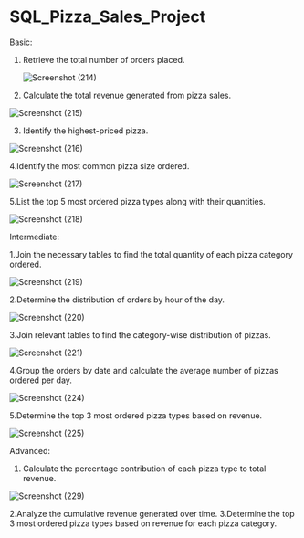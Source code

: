 # SQL_Pizza_Sales_Project

Basic:

1. Retrieve the total number of orders placed.

   ![Screenshot (214)](https://github.com/keshavsingh0753/SQL_Pizza_Sales_Project/assets/121354906/cbe1ca8d-2671-4aaf-9290-b103ec1879dc)


2. Calculate the total revenue generated from pizza sales.

![Screenshot (215)](https://github.com/keshavsingh0753/SQL_Pizza_Sales_Project/assets/121354906/f400a586-12e3-49d9-ae15-96fb37530759)


3. Identify the highest-priced pizza.

![Screenshot (216)](https://github.com/keshavsingh0753/SQL_Pizza_Sales_Project/assets/121354906/a46fb424-06b6-4aaf-ad0b-12cf5c00e2ca)


4.Identify the most common pizza size ordered.

![Screenshot (217)](https://github.com/keshavsingh0753/SQL_Pizza_Sales_Project/assets/121354906/303106fc-5f0d-452e-bf64-599aa59843e9)


5.List the top 5 most ordered pizza types along with their quantities.

![Screenshot (218)](https://github.com/keshavsingh0753/SQL_Pizza_Sales_Project/assets/121354906/c2f374a8-ee39-4375-bdaa-5834778b62f0)

Intermediate:

1.Join the necessary tables to find the total quantity of each pizza category ordered.

![Screenshot (219)](https://github.com/keshavsingh0753/SQL_Pizza_Sales_Project/assets/121354906/01eb35dd-384d-4428-b0b2-becbb7490209)


2.Determine the distribution of orders by hour of the day.

![Screenshot (220)](https://github.com/keshavsingh0753/SQL_Pizza_Sales_Project/assets/121354906/e25b3187-849f-4300-97a0-97f572d6f2e5)

3.Join relevant tables to find the category-wise distribution of pizzas.

![Screenshot (221)](https://github.com/keshavsingh0753/SQL_Pizza_Sales_Project/assets/121354906/b4549178-119d-4b44-ad9f-93197b09ceed)

4.Group the orders by date and calculate the average number of pizzas ordered per day.

![Screenshot (224)](https://github.com/keshavsingh0753/SQL_Pizza_Sales_Project/assets/121354906/17f70d9a-c053-4892-852d-ac9dbc3e8049)

5.Determine the top 3 most ordered pizza types based on revenue.

![Screenshot (225)](https://github.com/keshavsingh0753/SQL_Pizza_Sales_Project/assets/121354906/9203a518-3fe1-4b01-b941-0d26055d5509)

Advanced:

1. Calculate the percentage contribution of each pizza type to total revenue.

![Screenshot (229)](https://github.com/user-attachments/assets/75e59763-663f-48aa-bd01-71ade48083de)

2.Analyze the cumulative revenue generated over time.
3.Determine the top 3 most ordered pizza types based on revenue for each pizza category.



